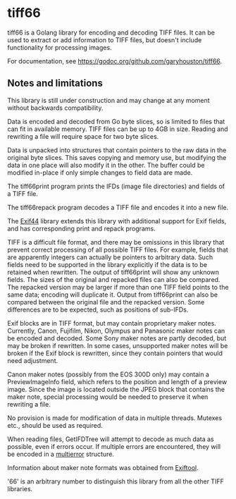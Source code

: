# tiff66
tiff66 is a Golang library for encoding and decoding TIFF files. It can be used to extract or add information to TIFF files, but doesn't include functionality for processing images.

For documentation, see https://godoc.org/github.com/garyhouston/tiff66.

## Notes and limitations
This library is still under construction and may change at any moment without backwards compatibility.

Data is encoded and decoded from Go byte slices, so is limited to files that can fit in available memory. TIFF files can be up to 4GB in size. Reading and rewriting a file will require space for two byte slices.

Data is unpacked into structures that contain pointers to the raw data in the original byte slices. This saves copying and memory use, but modifying the data in one place will also modify it in the other. The buffer could be modified in-place if only simple changes to field data are made.

The tiff66print program prints the IFDs (image file directories) and fields of a TIFF file.

The tiff66repack program decodes a TIFF file and encodes it into a new file.

The [Exif44](https://github.com/garyhouston/exif44) library extends this library with additional support for Exif fields, and has corresponding print and repack programs.

TIFF is a difficult file format, and there may be omissions in this library that prevent correct processing of all possible TIFF files. For example, fields that are apparently integers can actually be pointers to arbitrary data. Such fields need to be supported in the library explicitly if the data is to be retained when rewritten. The output of tiff66print will show any unknown fields. The sizes of the original and repacked files can also be compared. The repacked version may be larger if more than one TIFF field points to the same data; encoding will duplicate it. Output from tiff66print can also be compared between the original file and the repacked version. Some differences are to be expected, such as positions of sub-IFDs. 

Exif blocks are in TIFF format, but may contain proprietary maker notes. Currently, Canon, Fujifilm, Nikon, Olympus and Panasonic maker notes can be encoded and decoded. Some Sony maker notes are partly decoded, but may be broken if rewritten. In some cases, unsupported maker notes will be broken if the Exif block is rewritten, since they contain pointers that would need adjustment.

Canon maker notes (possibly from the EOS 300D only) may contain a PreviewImageInfo field, which refers to the position and length of a preview image. Since the image is located outside the JPEG block that contains the maker note, special processing would be needed to preserve it when rewriting a file.

No provision is made for modification of data in multiple threads. Mutexes etc., should be used as required.

When reading files, GetIFDTree will attempt to decode as much data as possible, even if errors occur. If multiple errors are encountered, they will be encoded in a [multierror](https://github.com/hashicorp/go-multierror) structure.

Information about maker note formats was obtained from [Exiftool](https://www.sno.phy.queensu.ca/~phil/exiftool/).

'66' is an arbitrary number to distinguish this library from all the other TIFF libraries.
